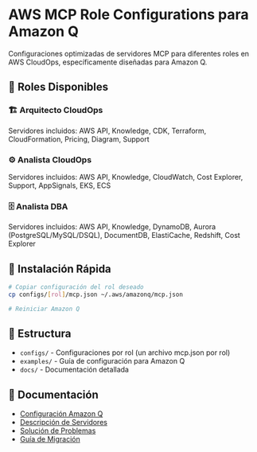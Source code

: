# AWS MCP Role Configurations para Amazon Q

Configuraciones optimizadas de servidores MCP para diferentes roles en AWS CloudOps, específicamente diseñadas para Amazon Q.

## 🎯 Roles Disponibles

### 🏗️ Arquitecto CloudOps
Servidores incluidos: AWS API, Knowledge, CDK, Terraform, CloudFormation, Pricing, Diagram, Support

### ⚙️ Analista CloudOps
Servidores incluidos: AWS API, Knowledge, CloudWatch, Cost Explorer, Support, AppSignals, EKS, ECS

### 🗄️ Analista DBA
Servidores incluidos: AWS API, Knowledge, DynamoDB, Aurora (PostgreSQL/MySQL/DSQL), DocumentDB, ElastiCache, Redshift, Cost Explorer

## 🚀 Instalación Rápida

```bash
# Copiar configuración del rol deseado
cp configs/[rol]/mcp.json ~/.aws/amazonq/mcp.json

# Reiniciar Amazon Q
```

## 📁 Estructura

- `configs/` - Configuraciones por rol (un archivo mcp.json por rol)
- `examples/` - Guía de configuración para Amazon Q
- `docs/` - Documentación detallada

## 📖 Documentación

- [Configuración Amazon Q](examples/amazonq-setup.md)
- [Descripción de Servidores](docs/server-descriptions.md)
- [Solución de Problemas](docs/troubleshooting.md)
- [Guía de Migración](docs/migration-guide.md)
